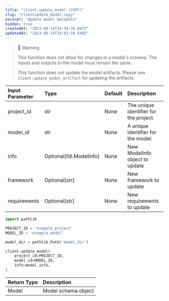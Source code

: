 ```yaml
---
title: "client.update_model (COPY)"
slug: "clientupdate_model-copy"
excerpt: "Update model metadata"
hidden: true
createdAt: "2023-09-14T14:54:35.847Z"
updatedAt: "2023-09-14T15:01:10.549Z"
---
```

> 🚧 Warning
> 
> This function does not allow for changes in a model's schema. The inputs and outputs to the model must remain the same.
> 
> This function does not update the model artifacts. Please see `client.update_model_artifact` for updating the artifacts.

| Input Parameter | Type                    | Default | Description                            |
| :-------------- | :---------------------- | :------ | :------------------------------------- |
| project_id      | str                     | None    | The unique identifier for the project. |
| model_id        | str                     | None    | A unique identifier for the model.     |
| info            | Optional[fdl.ModelInfo] | None    | New ModelInfo object to update         |
| framework       | Optional[str]           | None    | New framework to update                |
| requirements    | Optional[str]           | None    | New requirements to update             |

```python Usage
import pathlib

PROJECT_ID = 'example_project'
MODEL_ID = 'example_model'

model_dir = pathlib.Path('model_dir')

client.update_model(
    project_id=PROJECT_ID,
    model_id=MODEL_ID,
    info=model_info,
)
```

| Return Type | Description         |
| :---------- | :------------------ |
| Model       | Model schema object |